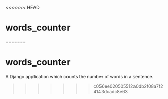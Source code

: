 <<<<<<< HEAD
# words_counter
=======
# words_counter
A Django application which counts the number of words in a sentence.
>>>>>>> c056ee020505512a0db2f08a7f24143dcadc8e63
